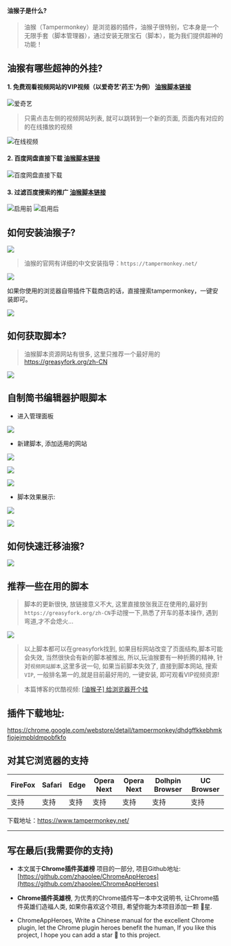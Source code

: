 #### 油猴子是什么?
> 油猴（Tampermonkey）是浏览器的插件，油猴子很特别，它本身是一个无限手套（脚本管理器），通过安装无限宝石（脚本），能为我们提供超神的功能！

## 油猴有哪些超神的外挂?
#### 1. 免费观看视频网站的VIP视频（以爱奇艺'药王'为例） [油猴脚本链接](https://greasyfork.org/zh-CN/scripts/27530-%E7%A0%B4%E8%A7%A3vip%E4%BC%9A%E5%91%98%E8%A7%86%E9%A2%91%E9%9B%86%E5%90%88)
![爱奇艺](https://user-gold-cdn.xitu.io/2019/5/3/16a7c4272ab1555a?w=1240&h=697&f=png&s=678644)

>只需点击左侧的视频网站列表, 就可以跳转到一个新的页面, 页面内有对应的的在线播放的视频

![在线视频](https://user-gold-cdn.xitu.io/2019/5/3/16a7c42781c3fd0b?w=1240&h=705&f=png&s=587748)

#### 2. 百度网盘直接下载 [油猴脚本链接](https://greasyfork.org/zh-CN/scripts/39504-%E7%99%BE%E5%BA%A6%E7%BD%91%E7%9B%98%E7%9B%B4%E6%8E%A5%E4%B8%8B%E8%BD%BD%E5%8A%A9%E6%89%8B-%E7%9B%B4%E9%93%BE%E5%8A%A0%E9%80%9F%E7%89%88)
![百度网盘直接下载](https://user-gold-cdn.xitu.io/2019/5/3/16a7c42784808390?w=1240&h=749&f=png&s=110606)

#### 3. 过滤百度搜索的推广 [油猴脚本链接](https://greasyfork.org/zh-CN/scripts/14178-ac-baidu-%E4%BC%98%E5%8C%96%E7%99%BE%E5%BA%A6-%E6%90%9C%E7%8B%97-%E8%B0%B7%E6%AD%8C%E6%90%9C%E7%B4%A2%E7%BB%93%E6%9E%9C%E4%B9%8B%E9%87%8D%E5%AE%9A%E5%90%91%E5%8E%BB%E9%99%A4-%E5%8E%BB%E5%B9%BF%E5%91%8A-favicon)
![启用前](https://user-gold-cdn.xitu.io/2019/5/3/16a7c4278ef8c45d?w=1240&h=862&f=png&s=683974)
![启用后](https://user-gold-cdn.xitu.io/2019/5/3/16a7c42791a2bd10?w=1240&h=931&f=png&s=431222)
## 如何安装油猴子?
![](https://user-gold-cdn.xitu.io/2019/5/3/16a7c427b169a7a1?w=1240&h=507&f=png&s=24760)
> 油猴的官网有详细的中文安装指导：`https://tampermonkey.net/`

![](https://user-gold-cdn.xitu.io/2019/5/3/16a7c427e77ced7e?w=1240&h=580&f=png&s=226138)

如果你使用的浏览器自带插件下载商店的话，直接搜索tampermonkey，一键安装即可。

![](https://user-gold-cdn.xitu.io/2019/5/3/16a7c42801676102?w=1240&h=786&f=png&s=314673)

## 如何获取脚本?

>油猴脚本资源网站有很多, 这里只推荐一个最好用的 https://greasyfork.org/zh-CN

![](https://user-gold-cdn.xitu.io/2019/5/3/16a7c42801c1c816?w=1240&h=832&f=png&s=348602)

## 自制简书编辑器护眼脚本
- 进入管理面板

![](https://user-gold-cdn.xitu.io/2019/5/3/16a7c428255c1c96?w=438&h=666&f=png&s=69772)

- 新建脚本, 添加适用的网站

![](https://user-gold-cdn.xitu.io/2019/5/3/16a7c42866283f46?w=1240&h=159&f=png&s=61996)

![](https://user-gold-cdn.xitu.io/2019/5/3/16a7c4286927e484?w=1240&h=535&f=png&s=153441)

![](https://user-gold-cdn.xitu.io/2019/5/3/16a7c4287a757dd9?w=1240&h=659&f=png&s=128491)
- 脚本效果展示:

![](https://user-gold-cdn.xitu.io/2019/5/3/16a7c428a9dad97c?w=1240&h=760&f=png&s=558282)


![](https://user-gold-cdn.xitu.io/2019/5/3/16a7c428bca713a6?w=1240&h=756&f=png&s=595611)

## 如何快速迁移油猴?

![](https://user-gold-cdn.xitu.io/2019/5/3/16a7c428d2e384fb?w=1240&h=569&f=png&s=118284)

## 推荐一些在用的脚本
> 脚本的更新很快, 放链接意义不大, 这里直接放张我正在使用的,最好到`https://greasyfork.org/zh-CN`手动搜一下,熟悉了开车的基本操作, 遇到弯道,才不会熄火...

![](https://user-gold-cdn.xitu.io/2019/5/3/16a7c428e2b9b1a8?w=1240&h=744&f=png&s=252298)

> 以上脚本都可以在greasyfork找到, 如果目标网站改变了页面结构,脚本可能会失效, 当然很快会有新的脚本被推出, 所以,玩油猴要有一种折腾的精神, 针对`视频网站脚本`,这里多说一句, 如果当前脚本失效了, 直接到脚本网站, 搜索`VIP`, 一般排名第一的,就是目前最好用的, 一键安装, 即可观看VIP视频资源!

> 本篇博客的优酷视频: [[油猴子] 给浏览器开个挂](http://v.youku.com/v_show/id_XMzYzNjU4MTk2NA==.html?spm=a2hzp.8244740.0.0)



## 插件下载地址:
https://chrome.google.com/webstore/detail/tampermonkey/dhdgffkkebhmkfjojejmpbldmpobfkfo

## 对其它浏览器的支持

| FireFox | Safari | Edge | Opera Next | Opera Next | Dolhpin Browser | UC Browser |
| - | - | - | - | - | - | - |
| 支持 | 支持 | 支持 | 支持 | 支持 | 支持 | 支持 |
下载地址：https://www.tampermonkey.net/ 

---

## 写在最后(我需要你的支持)
- 本文属于**Chrome插件英雄榜** 项目的一部分, 项目Github地址: [https://github.com/zhaoolee/ChromeAppHeroes](https://github.com/zhaoolee/ChromeAppHeroes)

- **Chrome插件英雄榜**, 为优秀的Chrome插件写一本中文说明书, 让Chrome插件英雄们造福人类, 如果你喜欢这个项目, 希望你能为本项目添加一颗 🌟星.

- ChromeAppHeroes, Write a Chinese manual for the excellent Chrome plugin, let the Chrome plugin heroes benefit the human, If you like this project, I hope you can add a star 🌟 to this project.



